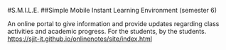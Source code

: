 #S.M.I.L.E.
##Simple Mobile Instant Learning Environment
(semester 6)

An online portal to give information and provide updates regarding class activities and academic progress. For the students, by the students.
https://sjit-it.github.io/onlinenotes/site/index.html
